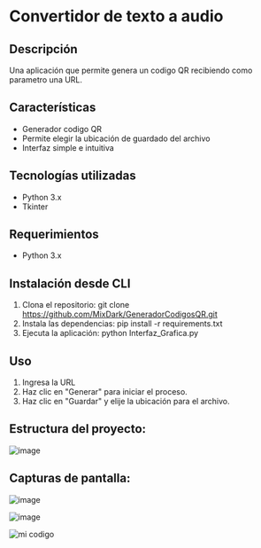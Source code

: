 # Convertidor de texto a audio

## Descripción
Una aplicación que permite genera un codigo QR recibiendo como parametro una URL.

## Características
- Generador codigo QR
- Permite elegir la ubicación de guardado del archivo
- Interfaz simple e intuitiva

## Tecnologías utilizadas
- Python 3.x
- Tkinter

## Requerimientos
- Python 3.x 

## Instalación desde CLI
1. Clona el repositorio: 
git clone https://github.com/MixDark/GeneradorCodigosQR.git
2. Instala las dependencias:
pip install -r requirements.txt
3. Ejecuta la aplicación:
python Interfaz_Grafica.py

## Uso
1. Ingresa la URL
2. Haz clic en "Generar" para iniciar el proceso.
3. Haz clic en "Guardar" y elije la ubicación para el archivo.

## Estructura del proyecto:

![image](https://github.com/user-attachments/assets/e29fe8c6-01b3-4b4b-93d3-61cea0260145)


## Capturas de pantalla:
![image](https://github.com/MixDark/GeneradorCodigosQR/assets/151795541/8fc95475-7173-490f-8781-6676efb58edb)

![image](https://github.com/MixDark/GeneradorCodigosQR/assets/151795541/fe160ca1-5ba3-4e9b-8cda-3464e1225dad)

![mi codigo](https://github.com/MixDark/GeneradorCodigosQR/assets/151795541/31981cc3-09df-4591-bb7a-acebfe07c330)


